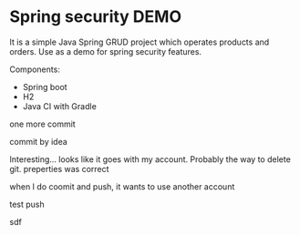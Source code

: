 # Spring security DEMO 
It is a simple Java Spring GRUD project which operates products and orders. Use as a demo for spring security features.


Components:
- Spring boot
- H2
- Java CI with Gradle

one more commit 


commit by idea 


Interesting... looks like it goes with my account. Probably the way to delete git. preperties was correct 

when I do coomit and push, it wants to use another account 

test push


sdf

